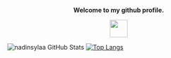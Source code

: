 <p align="center"><strong>Welcome to my github profile.</strong></p>
<p align="center"><img width="40" src="https://github.githubassets.com/images/mona-whisper.gif"></p>

![nadinsylaa GitHub Stats](https://github-readme-stats.vercel.app/api?username=nadinsylaa&layout=compact&show_icons=true&include_all_commits=true)
[![Top Langs](https://github-readme-stats.vercel.app/api/top-langs/?username=nadinsylaa&layout=compact&show_icons=true&hide_border=false)](https://github.com/nadinsylaa)
